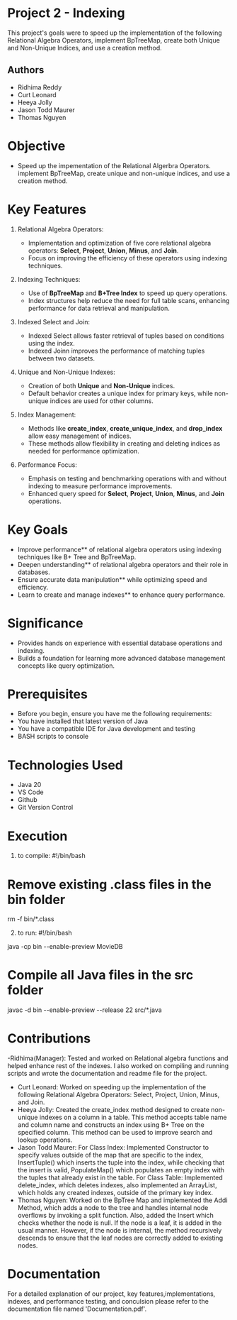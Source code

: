 

# Project 2 - Indexing

This project's goals were to speed up the implementation of the following Relational Algebra Operators, implement BpTreeMap, create both Unique and Non-Unique Indices, and use a creation method. 

## Authors
- Ridhima Reddy
- Curt Leonard
- Heeya Jolly
- Jason Todd Maurer
- Thomas Nguyen

# Objective
- Speed up the impementation of the Relational Algerbra Operators. implement BpTreeMap, create unique and non-unique indices, and use a creation method.


# Key Features

1. Relational Algebra Operators:
   - Implementation and optimization of five core relational algebra operators: **Select**, **Project**, **Union**, **Minus**, and **Join**.
   - Focus on improving the efficiency of these operators using indexing techniques.

2. Indexing Techniques:
   - Use of **BpTreeMap** and **B+Tree Index** to speed up query operations.
   - Index structures help reduce the need for full table scans, enhancing performance for data retrieval and manipulation.

3. Indexed Select and Join:
   - Indexed Select allows faster retrieval of tuples based on conditions using the index.
   - Indexed Joinn improves the performance of matching tuples between two datasets.

4. Unique and Non-Unique Indexes:
   - Creation of both **Unique** and **Non-Unique** indices.
   - Default behavior creates a unique index for primary keys, while non-unique indices are used for other columns.

5. Index Management:
   - Methods like **create_index**, **create_unique_index**, and **drop_index** allow easy management of indices.
   - These methods allow flexibility in creating and deleting indices as needed for performance optimization.

6. Performance Focus:
   - Emphasis on testing and benchmarking operations with and without indexing to measure performance improvements.
   - Enhanced query speed for **Select**, **Project**, **Union**, **Minus**, and **Join** operations.



# Key Goals
- Improve performance** of relational algebra operators using indexing techniques like B+ Tree and BpTreeMap.  
- Deepen understanding** of relational algebra operators and their role in databases.  
- Ensure accurate data manipulation** while optimizing speed and efficiency.  
- Learn to create and manage indexes** to enhance query performance.

# Significance
- Provides hands on experience with essential database operations and indexing.  
- Builds a foundation for learning more advanced database management concepts like query optimization.

# Prerequisites
- Before you begin, ensure you have me the following requirements:
- You have installed that latest version of Java
- You have a compatible IDE for Java development and testing
- BASH scripts to console

# Technologies Used
- Java 20
- VS Code
- Github
- Git Version Control

# Execution
1. to compile:
 #!/bin/bash

# Remove existing .class files in the bin folder
rm -f bin/*.class

2. to run:
#!/bin/bash

java -cp  bin --enable-preview MovieDB

# Compile all Java files in the src folder
javac -d bin --enable-preview --release 22 src/*.java

# Contributions
-Ridhima(Manager): Tested and worked on Relational algebra functions and helped enhance rest of the indexes. I also worked on compiling and running scripts and wrote the documentation and readme file for the project.
- Curt Leonard: Worked on speeding up the implementation of the following Relational Algebra Operators: Select, Project, Union, Minus, and Join.
- Heeya Jolly: Created the create_index method designed to create non-unique indexes on a column in a table. This method accepts table name and column name and constructs an index using B+ Tree on the specified column. This method can be used to improve search and lookup operations.
- Jason Todd Maurer: For Class Index: Implemented Constructor to specify values outside of the map that are specific to the index, InsertTuple() which inserts the tuple into the index, while checking that the insert is valid, PopulateMap() which populates an empty index with the tuples that already exist in the table.  For Class Table: Implemented delete_index, which deletes indexes, also implemented an ArrayList, which holds any created indexes, outside of the primary key index. 
- Thomas Nguyen: Worked on the BpTree Map and implemented the Addi Method, which adds a node to the tree and handles internal node overflows by invoking a split function. Also, added the Insert which checks whether the node is null. If the node is a leaf, it is added in the usual manner. However, if the node is internal, the method recursively descends to ensure that the leaf nodes are correctly added to existing nodes. 


# Documentation
For a detailed explanation of our project, key features,implementations, indexes, and performance testing, and conculsion please refer to the documentation file named 'Documentation.pdf'.



